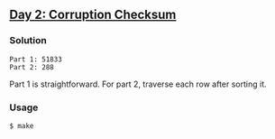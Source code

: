 ## [Day 2: Corruption Checksum](https://adventofcode.com/2017/day/2)

### Solution
```
Part 1: 51833
Part 2: 288
```
Part 1 is straightforward. For part 2, traverse each row after sorting it.

### Usage
```
$ make
```
